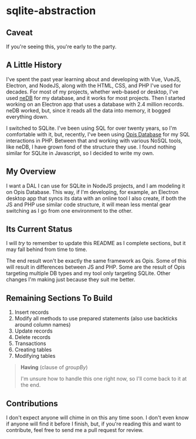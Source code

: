 # sqlite-abstraction

## Caveat
If you're seeing this, you're early to the party.

## A Little History
I've spent the past year learning about and developing with Vue, VueJS, Electron, and NodeJS, along with the HTML, CSS, and PHP I've used for decades. For most of my projects, whether web-based or desktop, I've used [neDB](https://github.com/louischatriot/nedb) for my database, and it works for most projects. Then I started working on an Electron app that uses a database with 2.4 million records. neDB worked, but, since it reads all the data into memory, it bogged everything down.

I switched to SQLite. I've been using SQL for over twenty years, so I'm comfortable with it, but, recently, I've been using [Opis Database](https://opis.io/database) for my SQL interactions in PHP. Between that and working with various NoSQL tools, like neDB, I have grown fond of the structure they use. I found nothing similar for SQLite in Javascript, so I decided to write my own.

## My Overview
I want a DAL I can use for SQLite in NodeJS projects, and I am modeling it on Opis Database. This way, if I'm developing, for example, an Electron desktop app that syncs its data with an online tool I also create, if both the JS and PHP use similar code structure, it will mean less mental gear switching as I go from one environment to the other.

## Its Current Status
I will *try* to remember to update this README as I complete sections, but it may fall behind from time to time.

The end result won't be exactly the same framework as Opis. Some of this will result in differences between JS and PHP. Some are the result of Opis targeting multiple DB types and my tool only targeting SQLite. Other changes I'm making just because they suit me better.

## Remaining Sections To Build
  1. Insert records
  1. Modify all methods to use prepared statements (also use backticks around column names)
  1. Update records
  1. Delete records
  1. Transactions
  1. Creating tables
  1. Modifying tables

  > **Having** (clause of *groupBy*)
  > 
  > I'm unsure how to handle this one right now, so I'll come back to it at the end.

## Contributions
I don't expect anyone will chime in on this any time soon. I don't even know if anyone will find it before I finish, but, if you're reading this and want to contribute, feel free to send me a pull request for review.
